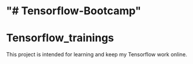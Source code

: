 "# Tensorflow-Bootcamp" 
=======
# Tensorflow_trainings
This project is intended for learning and keep my Tensorflow work online.
